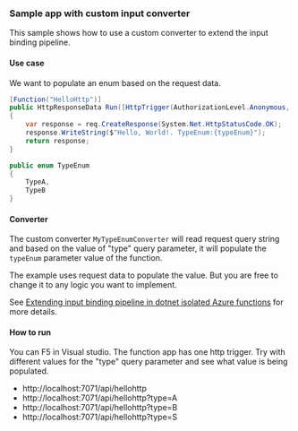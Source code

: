 ### Sample app with custom input converter

This sample shows how to use a custom converter to extend the input binding pipeline.

#### Use case

We want to populate an enum based on the request data.

```csharp
[Function("HelloHttp")]
public HttpResponseData Run([HttpTrigger(AuthorizationLevel.Anonymous, "get", "post")] HttpRequestData req, TypeEnum typeEnum)
{
    var response = req.CreateResponse(System.Net.HttpStatusCode.OK);
    response.WriteString($"Hello, World!. TypeEnum:{typeEnum}");
    return response;
}

public enum TypeEnum
{
    TypeA,
    TypeB
}
```

#### Converter

The custom converter `MyTypeEnumConverter` will read request query string and based on the value of "type" query parameter, it will populate the `typeEnum` parameter value of the function. 

The example uses request data to populate the value. But you are free to change it to any logic you want to implement.

See [Extending input binding pipeline in dotnet isolated Azure functions](https://techiesweb.net/2023/02/11/azure-functions-input-converters.html) for more details.

#### How to run

You can F5 in Visual studio. The function app has one http trigger. Try with different values for the "type" query parameter and see what value is being populated.

 - http://localhost:7071/api/hellohttp
 - http://localhost:7071/api/hellohttp?type=A
 - http://localhost:7071/api/hellohttp?type=B
 - http://localhost:7071/api/hellohttp?type=S
